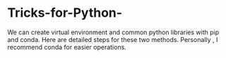 # Tricks-for-Python-
We can create virtual environment and common python libraries with pip and conda. 
Here are detailed steps for these two methods. Personally , I recommend conda for easier operations.
 

